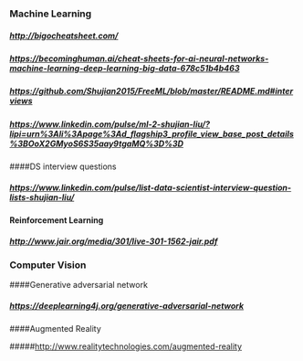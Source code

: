 ### Machine Learning

##### http://bigocheatsheet.com/

##### https://becominghuman.ai/cheat-sheets-for-ai-neural-networks-machine-learning-deep-learning-big-data-678c51b4b463

##### https://github.com/Shujian2015/FreeML/blob/master/README.md#interviews

##### https://www.linkedin.com/pulse/ml-2-shujian-liu/?lipi=urn%3Ali%3Apage%3Ad_flagship3_profile_view_base_post_details%3BOoX2GMyoS6S35aay9tgaMQ%3D%3D



####DS interview questions

##### https://www.linkedin.com/pulse/list-data-scientist-interview-question-lists-shujian-liu/



#### Reinforcement Learning

##### http://www.jair.org/media/301/live-301-1562-jair.pdf



### Computer Vision

####Generative adversarial network

##### https://deeplearning4j.org/generative-adversarial-network

####Augmented Reality 

#####http://www.realitytechnologies.com/augmented-reality